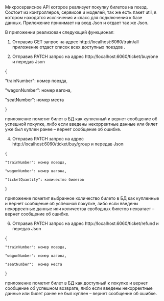 Микросервисное  API которое реализует покупку билетов на поезд. Состоит из контроллеров, сервисов и моделей, так же есть пакет util, 
в котором находятся исключения и класс для подключения к базе данных. Приложение принимает на вход Json и отдает так же Json. 

В приложении реализован следующий функционал:

1.	Отправив GET запрос на адрес http://localhost:6060/train/all приложение отдаст список всех доступных поездов .

2.	Отправив PATCH запрос на адрес http://localhost:6060/ticket/buy/one  и передав Json
   
{
   
   "trainNumber": номер поезда,
  
   "wagonNumber": номер вагона,
  
   "seatNumber":  номер места
   
}

 приложение пометит билет в БД как купленный и вернет сообщение об успешной покупке, либо если введены некорректные данные или
билет уже был куплен ранее – вернет сообщение об ошибке.

4.	Отправив PATCH запрос на адрес http://localhost:6060/ticket/buy/group  и передав Json
   
{
  
    "trainNumber": номер поезда,
   
    "wagonNumber": номер вагона,

    "ticketQuantity": количество билетов
}

приложение пометит выбранное количество билето в БД как купленные и вернет сообщение об успешной покупке,
 либо если введены некорректные данные или количества свободных билетов нехватает – вернет сообщение об ошибке.

6.	Отправив PATCH запрос на адрес http://localhost:6060/ticket/refund  и передав Json
   
{
   
    "trainNumber": номер поезда,   

    "wagonNumber": номер вагона,

    "seatNumber":  номер места
   
} 
   
приложение пометит билет в БД как доступный к покупке и вернет сообщение об успешном возврате, либо если введены некорректные данные 
или билет ранее не был куплен – вернет сообщение об ошибке.
